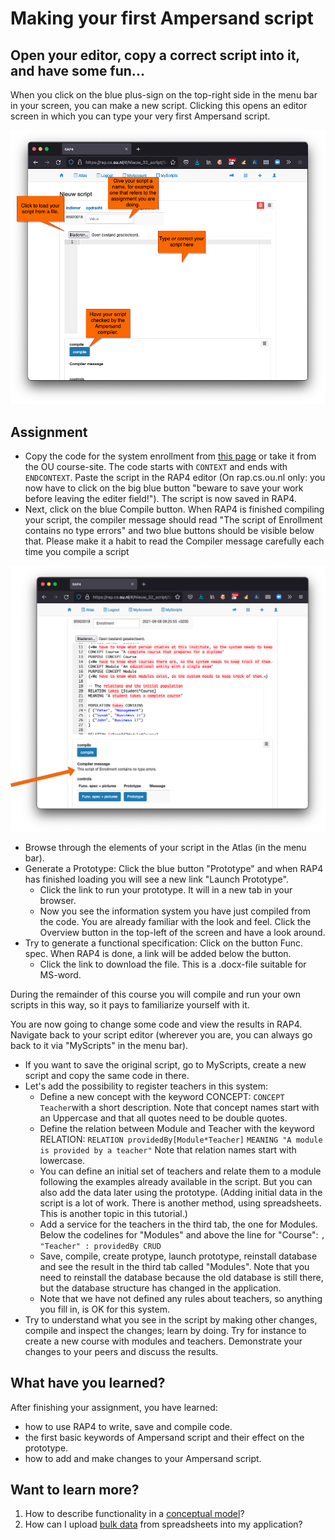 # Making your first Ampersand script

## Open your editor, copy a correct script into it, and have some fun...

When you click on the blue plus-sign on the top-right side in the menu bar in your screen, you can make a new script. Clicking this opens an editor screen in which you can type your very first Ampersand script.

![The editor for your Ampersand scripts](../.gitbook/assets/create-script%20%281%29.png)

## Assignment

* Copy the code for the system enrollment from [this page](example-system-enrollment.md) or take it from the OU course-site. The code starts with `CONTEXT` and ends with `ENDCONTEXT`. Paste the script in the RAP4 editor \(On rap.cs.ou.nl only:  you now have to click on the big blue button "beware to save your work before leaving the editer field!"\). The script is now saved in RAP4.
* Next, click on the blue Compile button. When RAP4 is finished compiling your script, the compiler message should read "The script of Enrollment contains no type errors" and two blue buttons should be visible below that. Please make it a habit to read the Compiler message carefully each time you compile a script

![](../.gitbook/assets/compiler-messages.png)

* Browse through the elements of your script in the Atlas \(in the menu bar\).
* Generate a Prototype: Click the blue button "Prototype" and when RAP4 has finished loading you will see a new link "Launch Prototype".
  * Click the link to run your prototype. It will in a new tab in your browser.
  * Now you see the information system you have just compiled from the code. You are already familiar with the look and feel. Click the Overview button in the top-left of the screen and have a look around.
* Try to generate a functional specification: Click on the button Func. spec. When RAP4 is done, a link will be added below the button.
  * Click the link to download the file. This is a .docx-file suitable for MS-word.

During the remainder of this course you will compile and run your own scripts in this way, so it pays to familiarize yourself with it.

You are now going to change some code and view the results in RAP4. Navigate back to your script editor \(wherever you are, you can always go back to it via "MyScripts" in the menu bar\).

* If you want to save the original script, go to MyScripts, create a new script and copy the same code in there.
* Let's add the possibility to register teachers in this system:
  * Define a new concept with the keyword CONCEPT: `CONCEPT Teacher`with a short description. Note that concept names start with an Uppercase and that all quotes need to be double quotes.
  * Define the relation between Module and Teacher with the keyword RELATION: `RELATION providedBy[Module*Teacher]` `MEANING "A module is provided by a teacher"` Note that relation names start with lowercase.
  * You can define an initial set of teachers and relate them to a module following the examples already available in the script. But you can also add the data later using the prototype. \(Adding initial data in the script is a lot of work. There is another method, using spreadsheets. This is another topic in this tutorial.\)
  * Add a service for the teachers in the third tab, the one for Modules. Below the codelines for "Modules" and above the line for "Course": `, "Teacher" : providedBy CRUD`
  * Save, compile, create protype, launch prototype, reinstall database and see the result in the third tab called "Modules". Note that you need to reinstall the database because the old database is still there, but the database structure has changed in the application.
  * Note that we have not defined any rules about teachers, so anything you fill in, is OK for this system.
* Try to understand what you see in the script by making other changes, compile and inspect the changes; learn by doing. Try for instance to create a new course with modules and teachers. Demonstrate your changes to your peers and discuss the results.

## What have you learned?

After finishing your assignment, you have learned:

* how to use RAP4 to write, save and compile code.
* the first basic keywords of Ampersand script and their effect on the prototype.
* how to add and make changes to your Ampersand script.

## Want to learn more?

1. How to describe functionality in a [conceptual model](conceptual-model-enrollment.md)?
2. How can I upload [bulk data](https://github.com/ampersandtarski/documentation/tree/662a3e7bdf67bf950cfc029e4c51efc919c0bf53/tutorial/data-in-spreadsheets.md) from spreadsheets into my application?

